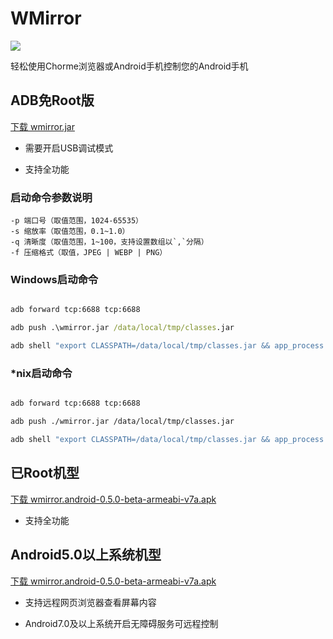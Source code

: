 # WMirror

[![](https://img.shields.io/badge/WMirror-v0.5.0-green.svg)](https://github.com/tuuzed/WMirror)

轻松使用Chorme浏览器或Android手机控制您的Android手机


## ADB免Root版


[下载 wmirror.jar](https://github.com/tuuzed/WMirror/releases/download/v0.5.0-beta/wmirror.jar)

- 需要开启USB调试模式

- 支持全功能

### 启动命令参数说明

```
-p 端口号（取值范围，1024-65535）
-s 缩放率（取值范围，0.1~1.0）
-q 清晰度（取值范围，1~100，支持设置数组以`,`分隔）
-f 压缩格式（取值，JPEG | WEBP | PNG）
```
### Windows启动命令

```bat

adb forward tcp:6688 tcp:6688

adb push .\wmirror.jar /data/local/tmp/classes.jar

adb shell "export CLASSPATH=/data/local/tmp/classes.jar && app_process /data/local/tmp wmirror.ProcessMain -p 6688 -s 0.5 -q 100 -f JPEG"

```

### *nix启动命令

```sh

adb forward tcp:6688 tcp:6688

adb push ./wmirror.jar /data/local/tmp/classes.jar

adb shell "export CLASSPATH=/data/local/tmp/classes.jar && app_process /data/local/tmp wmirror.ProcessMain -p 6688 -s 0.5 -q 100 -f JPEG"

```



## 已Root机型


[下载 wmirror.android-0.5.0-beta-armeabi-v7a.apk](https://github.com/tuuzed/WMirror/releases/download/v0.5.0-beta/wmirror.android-0.5.0-beta-armeabi-v7a.apk)

- 支持全功能

## Android5.0以上系统机型

[下载 wmirror.android-0.5.0-beta-armeabi-v7a.apk](https://github.com/tuuzed/WMirror/releases/download/v0.5.0-beta/wmirror.android-0.5.0-beta-armeabi-v7a.apk)

- 支持远程网页浏览器查看屏幕内容

- Android7.0及以上系统开启无障碍服务可远程控制

